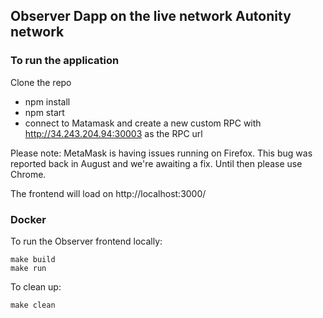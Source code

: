 ## Observer Dapp on the live network Autonity network

### To run the application

Clone the repo

- npm install
- npm start
- connect to Matamask and create a new custom RPC with http://34.243.204.94:30003 as the RPC url

Please note: MetaMask is having issues running on Firefox. This bug was reported back in August and we're awaiting a fix. Until then please use Chrome.

The frontend will load on http://localhost:3000/

### Docker
To run the Observer frontend locally:
```
make build
make run
```

To clean up:
```
make clean
```
